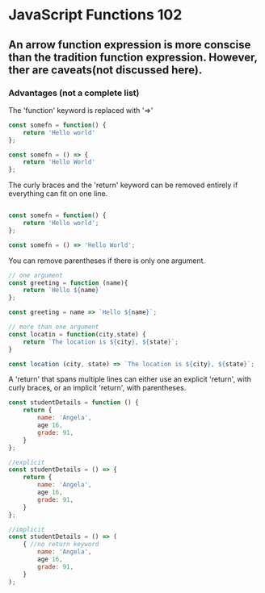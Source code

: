 # JavaScript Functions 102
## An arrow function expression is more conscise than the tradition function expression.  However, ther are caveats(not discussed here).

### Advantages (not a complete list)

The 'function' keyword is replaced with '=>'
```javascript
const somefn = function() {
    return 'Hello world'
};

const somefn = () => {
    return 'Hello World'
};
```

The curly braces and the 'return' keyword can be removed entirely if everything can fit on one line.
```javascript

const somefn = function() {
    return 'Hello world';
};

const somefn = () => 'Hello World';
```

You can remove parentheses if there is only one argument.
```javascript
// one argument
const greeting = function (name){
    return `Hello ${name}`
};

const greeting = name => `Hello ${name}`;

// more than one argument
const locatin = function(city,state) {
    return `The location is ${city}, ${state}`;
}

const location (city, state) => `The location is ${city}, ${state}`;

```

A 'return' that spans multiple lines can either use an explicit 'return', with curly braces, or an implicit 'return', with parentheses.
```javascript
const studentDetails = function () {
    return {
        name: 'Angela',
        age 16,
        grade: 91,
    }
};

//explicit
const studentDetails = () => {
    return {
        name: 'Angela',
        age 16,
        grade: 91,
    }
};

//implicit
const studentDetails = () => (
    { //no return keyword
        name: 'Angela',
        age 16,
        grade: 91,
    }
);